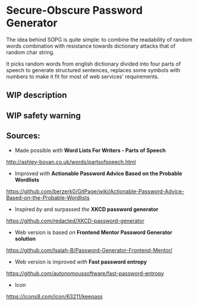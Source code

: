 # Secure-Obscure Password Generator

The idea behind SOPG is quite simple: to combine the readability of random words combination with resistance towards dictionary attacks that of random char string.

It picks random words from english dictionary divided into four parts of speech to generate structured sentences, replaces some symbols with numbers to make it fit for most of web services' requirements.

## WIP description

## WIP safety warning

## Sources:
- Made possible *with* **Word Lists For Writers - Parts of Speech**

http://ashley-bovan.co.uk/words/partsofspeech.html

- Improved *with* **Actionable Password Advice Based on the Probable Wordlists**

https://github.com/berzerk0/GitPage/wiki/Actionable-Password-Advice-Based-on-the-Probable-Wordlists

- Inspired *by* and surpassed *the* **XKCD password generator**

https://github.com/redacted/XKCD-password-generator

- Web version is based *on* **Frontend Mentor Password Generator solution**

https://github.com/Isaiah-B/Password-Generator-Frontend-Mentor/

- Web version is improved *with* **Fast password entropy**

https://github.com/autonomoussoftware/fast-password-entropy

- Icon

https://icons8.com/icon/63211/keepass
